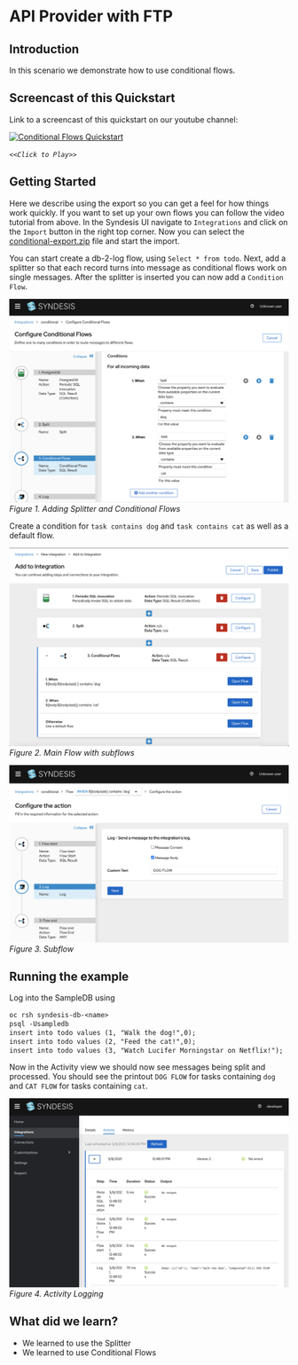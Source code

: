 # API Provider with FTP

## Introduction
In this scenario we demonstrate how to use conditional flows.

## Screencast of this Quickstart

Link to a screencast of this quickstart on our youtube channel:

[![Conditional Flows Quickstart](https://img.youtube.com/vi/QltvakZ1hGo/mq2.jpg)](https://youtu.be/QltvakZ1hGo)

*`<<Click to Play>>`*


## Getting Started

Here we describe using the export so you can get a feel for how things work quickly. If you want to set up your own flows you can follow the video tutorial from above. In the Syndesis UI navigate to `Integrations` and click on the `Import` button in the right top corner. Now you can select the [conditional-export.zip](conditional-export.zip?raw=true) file and start the import. 

You can start create a db-2-log flow, using `Select * from todo`. Next, add a splitter so that each record turns into message as conditional flows work on single messages. After the splitter is inserted you can now add a `Condition Flow`.

![Adding Splitter and Conditional Flow](img/fig1-split-and-add-conditions.png)
*Figure 1. Adding Splitter and Conditional Flows*

Create a condition for `task contains dog` and `task contains cat` as well as a default flow.

![Main flow with conditional subflows](img/fig2-mainflow.png)
*Figure 2. Main Flow with subflows*

![Sub flow](img/fig3-subflow.png)
*Figure 3. Subflow*


## Running the example

Log into the SampleDB using

```
oc rsh syndesis-db-<name>
psql -Usampledb
insert into todo values (1, "Walk the dog!",0);
insert into todo values (2, "Feed the cat!",0);
insert into todo values (3, "Watch Lucifer Morningstar on Netflix!");
```
Now in the Activity view we should now see messages being split and processed. You should see the printout `DOG FLOW` for tasks containing `dog` and `CAT FLOW` for tasks containing `cat`. 

![Activity Logging](img/fig4-activity-logging.png)
*Figure 4. Activity Logging*

## What did we learn?
* We learned to use the Splitter
* We learned to use Conditional Flows
